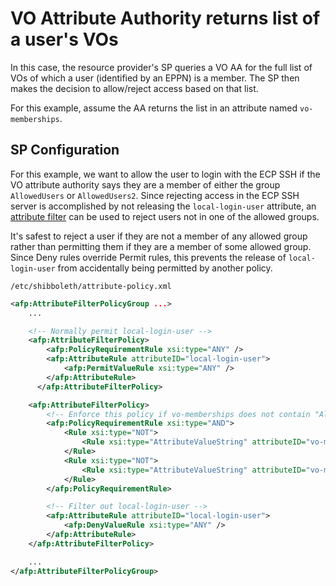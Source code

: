 # VO Attribute Authority returns list of a user's VOs

In this case, the resource provider's SP queries a VO AA for the full list of VOs of
which a user (identified by an EPPN) is a member. The SP then makes the decision
to allow/reject access based on that list.

For this example, assume the AA returns the list in an attribute named `vo-memberships`.

## SP Configuration

For this example, we want to allow the user to login with the ECP SSH if the VO
attribute authority says they are a member of either the group `AllowedUsers` or
`AllowedUsers2`. Since rejecting access in the ECP SSH server is accomplished by
not releasing the `local-login-user` attribute, an
[attribute filter](https://wiki.shibboleth.net/confluence/display/SHIB2/NativeSPAttributeFilter)
can be used to reject users not in one of the allowed groups.

It's safest to reject a user if they are not a member of any allowed group rather
than permitting them if they are a member of some allowed group. Since Deny rules
override Permit rules, this prevents the release of `local-login-user` from
accidentally being permitted by another policy.

`/etc/shibboleth/attribute-policy.xml`

```xml
<afp:AttributeFilterPolicyGroup ...>
    ...

    <!-- Normally permit local-login-user -->
    <afp:AttributeFilterPolicy>
        <afp:PolicyRequirementRule xsi:type="ANY" />
        <afp:AttributeRule attributeID="local-login-user">
            <afp:PermitValueRule xsi:type="ANY" />
        </afp:AttributeRule>
      </afp:AttributeFilterPolicy>

    <afp:AttributeFilterPolicy>
        <!-- Enforce this policy if vo-memberships does not contain "AllowedUsers" -->
        <afp:PolicyRequirementRule xsi:type="AND">
            <Rule xsi:type="NOT">
                <Rule xsi:type="AttributeValueString" attributeID="vo-memberships" value="AllowedUsers" />
            </Rule>
            <Rule xsi:type="NOT">
                <Rule xsi:type="AttributeValueString" attributeID="vo-memberships" value="AllowedUsers2" />
            </Rule>
        </afp:PolicyRequirementRule>

        <!-- Filter out local-login-user -->
        <afp:AttributeRule attributeID="local-login-user">
            <afp:DenyValueRule xsi:type="ANY" />
        </afp:AttributeRule>
    </afp:AttributeFilterPolicy>

    ...
</afp:AttributeFilterPolicyGroup>
```
